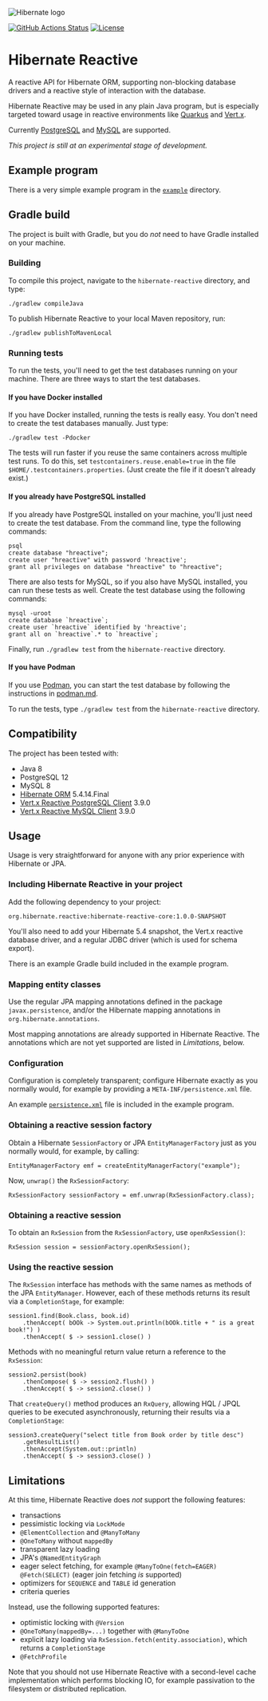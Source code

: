 ![Hibernate logo][]

[![GitHub Actions Status](<https://img.shields.io/github/workflow/status/hibernate/hibernate-reactive/Gradle%20Build%20and%20Test?logo=GitHub>)](https://github.com/hibernate/hibernate-reactive/actions?query=workflow%3A%22Gradle+Build+and+Test%22)
[![License](https://img.shields.io/badge/License-LGPL%202.1-green.svg)](https://www.gnu.org/licenses/old-licenses/lgpl-2.1.txt)

# Hibernate Reactive

A reactive API for Hibernate ORM, supporting non-blocking database
drivers and a reactive style of interaction with the database.

Hibernate Reactive may be used in any plain Java program, but is 
especially targeted toward usage in reactive environments like 
[Quarkus][] and [Vert.x][].

Currently [PostgreSQL][] and [MySQL][] are supported.

[Quarkus]: https://quarkus.io
[Vert.x]: https://vertx.io
[PostgreSQL]: https://www.postgresql.org
[MySQL]: https://www.mysql.com

[Hibernate logo]: http://static.jboss.org/hibernate/images/hibernate_logo_whitebkg_200px.png

_This project is still at an experimental stage of development._

## Example program

There is a very simple example program in the [`example`][example] 
directory.

[example]: https://github.com/hibernate/hibernate-reactive/tree/master/example 

## Gradle build

The project is built with Gradle, but you do _not_ need to have Gradle
installed on your machine.

### Building

To compile this project, navigate to the `hibernate-reactive` directory, 
and type:

	./gradlew compileJava

To publish Hibernate Reactive to your local Maven repository, run:

	./gradlew publishToMavenLocal

### Running tests

To run the tests, you'll need to get the test databases running on your 
machine. There are three ways to start the test databases. 

#### If you have Docker installed

If you have Docker installed, running the tests is really easy. You
don't need to create the test databases manually. Just type:

    ./gradlew test -Pdocker
    
The tests will run faster if you reuse the same containers across 
multiple test runs. To do this, set `testcontainers.reuse.enable=true` in 
the file `$HOME/.testcontainers.properties`. (Just create the file if it 
doesn't already exist.)

#### If you already have PostgreSQL installed

If you already have PostgreSQL installed on your machine, you'll just 
need to create the test database. From the command line, type the 
following commands:

	psql
	create database "hreactive";
	create user "hreactive" with password 'hreactive';
	grant all privileges on database "hreactive" to "hreactive";

There are also tests for MySQL, so if you also have MySQL installed, 
you can run these tests as well. Create the test database using the 
following commands:

    mysql -uroot
    create database `hreactive`;
    create user `hreactive` identified by 'hreactive';
    grant all on `hreactive`.* to `hreactive`;
    
Finally, run `./gradlew test` from the `hibernate-reactive` directory.

#### If you have Podman

If you use [Podman][], you can start the test database by following 
the instructions in [podman.md](podman.md).

[Podman]: https://podman.io

To run the tests, type `./gradlew test` from the `hibernate-reactive` 
directory.

## Compatibility

The project has been tested with:

- Java 8
- PostgreSQL 12
- MySQL 8
- [Hibernate ORM](https://hibernate.org/orm/) 5.4.14.Final
- [Vert.x Reactive PostgreSQL Client](https://vertx.io/docs/vertx-pg-client/java/) 3.9.0
- [Vert.x Reactive MySQL Client](https://vertx.io/docs/vertx-mysql-client/java/) 3.9.0

## Usage

Usage is very straightforward for anyone with any prior experience with
Hibernate or JPA. 

### Including Hibernate Reactive in your project

Add the following dependency to your project:

	org.hibernate.reactive:hibernate-reactive-core:1.0.0-SNAPSHOT

You'll also need to add your Hibernate 5.4 snapshot, the Vert.x 
reactive database driver, and a regular JDBC driver (which is 
used for schema export).

There is an example Gradle build included in the example program.

### Mapping entity classes

Use the regular JPA mapping annotations defined in the package 
`javax.persistence`, and/or the Hibernate mapping annotations in
`org.hibernate.annotations`.

Most mapping annotations are already supported in Hibernate Reactive. 
The annotations which are not yet supported are listed in _Limitations_,
below.

### Configuration

Configuration is completely transparent; configure Hibernate 
exactly as you normally would, for example by providing a
`META-INF/persistence.xml` file.

An example [`persistence.xml`][xml] file is included in the example 
program.

[xml]: https://github.com/hibernate/hibernate-reactive/blob/master/example/src/main/resources/META-INF/persistence.xml

### Obtaining a reactive session factory

Obtain a Hibernate `SessionFactory` or JPA `EntityManagerFactory` 
just as you normally would, for example, by calling:

	EntityManagerFactory emf = createEntityManagerFactory("example");

 Now, `unwrap()` the `RxSessionFactory`:
 
	RxSessionFactory sessionFactory = emf.unwrap(RxSessionFactory.class);

### Obtaining a reactive session

To obtain an `RxSession` from the `RxSessionFactory`, use `openRxSession()`:

	RxSession session = sessionFactory.openRxSession();

### Using the reactive session

The `RxSession` interface has methods with the same names as methods of the
JPA `EntityManager`. However, each of these methods returns its result via
a `CompletionStage`, for example:

	session1.find(Book.class, book.id)
		.thenAccept( bOOk -> System.out.println(bOOk.title + " is a great book!") )
		.thenAccept( $ -> session1.close() )

Methods with no meaningful return value return a reference to the `RxSession`:
	
	session2.persist(book)
		.thenCompose( $ -> session2.flush() )
		.thenAccept( $ -> session2.close() )

That `createQuery()` method produces an `RxQuery`, allowing HQL / JPQL queries
to be executed asynchronously, returning their results via a `CompletionStage`:

	session3.createQuery("select title from Book order by title desc")
	    .getResultList()
		.thenAccept(System.out::println)
		.thenAccept( $ -> session3.close() )

## Limitations

At this time, Hibernate Reactive does _not_ support the following features:

- transactions
- pessimistic locking via `LockMode`
- `@ElementCollection` and `@ManyToMany`
- `@OneToMany` without `mappedBy` 
- transparent lazy loading
- JPA's `@NamedEntityGraph`
- eager select fetching, for example `@ManyToOne(fetch=EAGER) @Fetch(SELECT)`
  (eager join fetching *is* supported)
- optimizers for `SEQUENCE` and `TABLE` id generation
- criteria queries

Instead, use the following supported features:

- optimistic locking with `@Version`
- `@OneToMany(mappedBy=...)` together with `@ManyToOne`
- explicit lazy loading via `RxSession.fetch(entity.association)`, which 
  returns a `CompletionStage`
- `@FetchProfile`

Note that you should not use Hibernate Reactive with a second-level cache 
implementation which performs blocking IO, for example passivation to the
filesystem or distributed replication.
